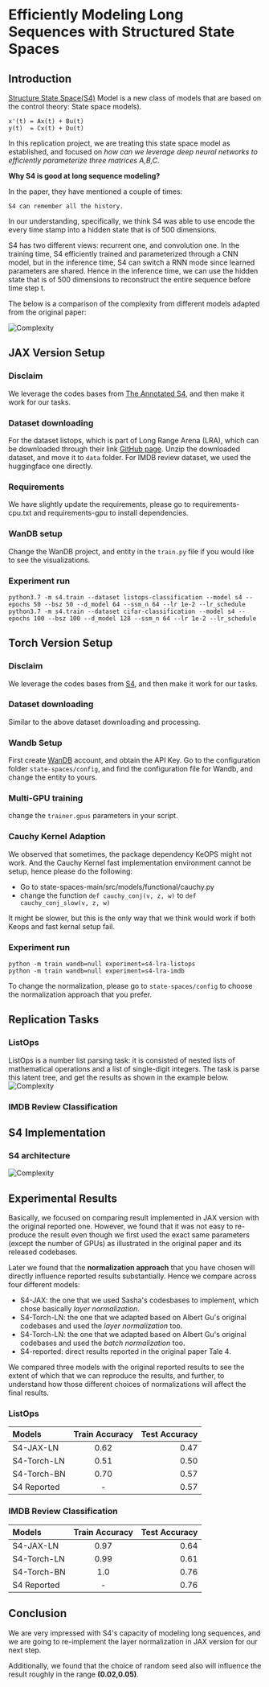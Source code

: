 # Efficiently Modeling Long Sequences with Structured State Spaces

## Introduction

[Structure State Space(S4)](https://arxiv.org/pdf/2111.00396.pdf) Model is a new class of models that are based on the control theory: State space models). 

```
x'(t) = Ax(t) + Bu(t)
y(t)  = Cx(t) + Du(t)
```

In this replication project, we are treating this state space model as established, and focused on 
*how can we  leverage deep neural networks to efficiently parameterize three matrices A,B,C*.

**Why S4 is good at long sequence modeling?**

In the paper, they have mentioned a couple of times:
```
S4 can remember all the history. 
```
In our understanding, specifically, we think S4 was able to use 
encode the every time stamp into a hidden state that is of 500 dimensions. 

S4 has two different views: recurrent one, and convolution one. In the training time,
S4 efficiently trained and parameterized through a CNN model, 
but in the inference time, S4 can switch a RNN mode since learned parameters are shared. Hence in the inference time,
we can use the hidden state that is of 500 dimensions to reconstruct the entire sequence before time step t. 

The below is a comparison of the complexity from different models adapted from the original paper:

![Complexity](images/complexity_comparison.png )



## JAX Version Setup
### Disclaim
We leverage the codes bases from [The Annotated S4](https://srush.github.io/annotated-s4/), and then make it work for our tasks. 

### Dataset downloading
For the dataset listops, which is part of 
Long Range Arena (LRA), which can be downloaded through their link [GitHub page](https://github.com/google-research/long-range-arena). 
Unzip the downloaded dataset, and move it to ```data``` folder. 
For IMDB review dataset, we used the huggingface one directly. 

### Requirements
We have slightly update the requirements, please go to requirements-cpu.txt and requirements-gpu to install dependencies. 

### WanDB setup
Change the WanDB project, and entity in the ```train.py``` file if you would like to see the visualizations. 

### Experiment run
```
python3.7 -m s4.train --dataset listops-classification --model s4 --epochs 50 --bsz 50 --d_model 64 --ssm_n 64 --lr 1e-2 --lr_schedule
python3.7 -m s4.train --dataset cifar-classification --model s4 --epochs 100 --bsz 100 --d_model 128 --ssm_n 64 --lr 1e-2 --lr_schedule
```


## Torch Version Setup
### Disclaim
We leverage the codes bases from [S4](https://github.com/HazyResearch/state-spaces), and then make it work for our tasks. 

### Dataset downloading
Similar to the above dataset downloading and processing. 

### Wandb Setup
First create [WanDB](https://wandb.ai/site) account, and obtain the API Key. Go to the configuration folder ```state-spaces/config```, and find the configuration file
for Wandb, and change the entity to yours. 

### Multi-GPU training
change the ```trainer.gpus``` parameters in your script. 

### Cauchy Kernel Adaption
We observed that sometimes, the package dependency KeOPS might not work. 
And the Cauchy Kernel fast implementation environment cannot be setup, hence please do the following:

- Go to  state-spaces-main/src/models/functional/cauchy.py
- change the function ```def cauchy_conj(v, z, w)``` to ```def cauchy_conj_slow(v, z, w)```

It might be slower, but this is the only way that we think would work if both Keops and fast kernal setup fail. 

### Experiment run
```
python -m train wandb=null experiment=s4-lra-listops
python -m train wandb=null experiment=s4-lra-imdb
```
To change the normalization, please go to ```state-spaces/config``` to choose the normalization approach that you prefer. 

## Replication Tasks

### ListOps
ListOps is a number list parsing task:  it is consisted of nested lists of mathematical operations and a list of single-digit integers. The task is parse this latent tree, and get the results as shown in the example below. 
![Complexity](images/listops_example.png)

### IMDB Review Classification

## S4 Implementation

### S4 architecture
![Complexity](images/architecture_s4.png)

## Experimental Results
Basically, we focused on comparing result implemented in JAX version with the original reported one. However, we found that it was not easy to re-produce the result even though 
we first used the exact same parameters (except the number of GPUs) as illustrated in the original paper and its released codebases.

Later we found that the **normalization approach** that you have chosen will directly influence reported results substantially. Hence we compare across four different models:

- S4-JAX: the one that we used Sasha's codesbases to implement, which chose basically *layer normalization*. 
- S4-Torch-LN: the one that we adapted based on Albert Gu's original codebases and used the *layer normalization* too. 
- S4-Torch-LN: the one that we adapted based on Albert Gu's original codebases and used the *batch normalization* too. 
- S4-reported: direct results reported in the original paper Tale 4. 

We compared three models with the original reported results to see the extent of which that we can reproduce the results, and further, to understand how those different choices of normalizations 
will affect the final results. 

### ListOps
| Models   | Train Accuracy | Test Accuracy     |
| :---        |    :----:   |          ---: |
| S4-JAX-LN      |    0.62    |  0.47  |
| S4-Torch-LN  |     0.51   |    0.50 |
| S4-Torch-BN  |    0.70       |   0.57   |
| S4 Reported |     -    |   0.57    |

### IMDB Review Classification
| Models   | Train Accuracy | Test Accuracy     |
| :---        |    :----:   |          ---: |
| S4-JAX-LN      |   0.97     |  0.64  |
| S4-Torch-LN  |  0.99       |   0.61  |
| S4-Torch-BN  |    1.0     |   0.76  |
| S4 Reported |   -      |    0.76   |


## Conclusion
We are very impressed with S4's capacity of modeling long sequences, and we are going to re-implement the layer normalization in JAX version for our next step. 

Additionally, we found that the choice of random seed also will influence the result roughly in the range **(0.02,0.05)**.
